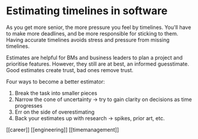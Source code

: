 # Estimating timelines in software

As you get more senior, the more pressure you feel by timelines. You'll have to make more deadlines, and be more responsible for sticking to them. Having accurate timelines avoids stress and pressure from missing timelines.

Estimates are helpful for BMs and business leaders to plan a project and prioritise features. However, they still are at best, an informed guesstimate. Good estimates create trust, bad ones remove trust.

Four ways to become a better estimator:
1. Break the task into smaller pieces
2. Narrow the cone of uncertainty -> try to gain clarity on decisions as time progresses
3. Err on the side of overestimating
4. Back your estimates up with research -> spikes, prior art, etc.

[[career]]
[[engineering]]
[[timemanagement]]